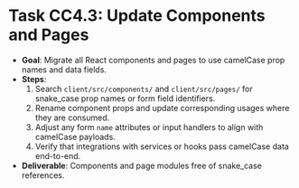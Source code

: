 # Task CC4.3: Update Components and Pages

- **Goal**: Migrate all React components and pages to use camelCase prop names and data fields.
- **Steps**:
  1. Search `client/src/components/` and `client/src/pages/` for snake_case prop names or form field identifiers.
  2. Rename component props and update corresponding usages where they are consumed.
  3. Adjust any form `name` attributes or input handlers to align with camelCase payloads.
  4. Verify that integrations with services or hooks pass camelCase data end-to-end.
- **Deliverable**: Components and page modules free of snake_case references.
